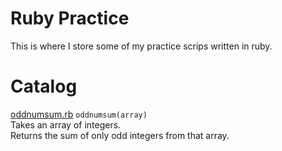 # Ruby Practice

This is where I store some of my practice scrips written in ruby.


# Catalog

[oddnumsum.rb]() `oddnumsum(array)`  
Takes an array of integers.  
Returns the sum of only odd integers from that array.  
